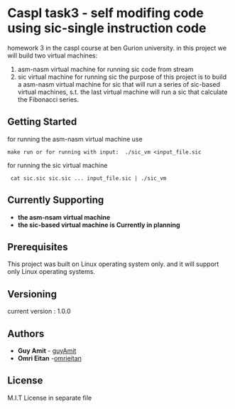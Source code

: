 # Caspl task3 - self modifing code using sic-single instruction code


homework 3 in the caspl course at ben Gurion university. in this project
we will build two virtual machines:
  1) asm-nasm virtual machine for running sic code from stream
  2) sic virtual machine for running sic
the purpose of this project is to build a asm-nasm virtual machine for sic that
will run a series of sic-based virtual machines, s.t. the last virtual machine will run a sic
that calculate the Fibonacci series.

## Getting Started

for running the asm-nasm virtual machine use
```
make run or for running with input:  ./sic_vm <input_file.sic
```
for running the sic virtual machine
```
 cat sic.sic sic.sic ... input_file.sic | ./sic_vm  
```

## Currently Supporting

* **the asm-nsam virtual machine**
* **the sic-based virtual machine is Currently in planning**

## Prerequisites

This project was built on Linux operating system only.
and it will support only Linux operating systems.

## Versioning

current version : 1.0.0

## Authors

* **Guy Amit** - [guyAmit](https://github.com/guyAmit)
* **Omri Eitan** -[omrieitan](https://github.com/omrieitan)

## License
M.I.T License in separate file
